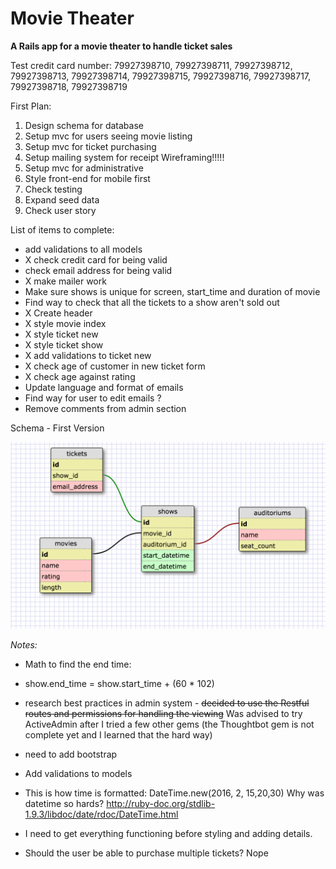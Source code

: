 # Movie Theater

**A Rails app for a movie theater to handle ticket sales**

Test credit card number: 79927398710, 79927398711, 79927398712, 79927398713, 79927398714, 79927398715, 79927398716, 79927398717, 79927398718, 79927398719

First Plan:

1. Design schema for database
2. Setup mvc for users seeing movie listing
3. Setup mvc for ticket purchasing
4. Setup mailing system for receipt
Wireframing!!!!!
3. Setup mvc for administrative
4. Style front-end for mobile first
5. Check testing
6. Expand seed data
7. Check user story

List of items to complete:

* add validations to all models
* X check credit card for being valid
* check email address for being valid
* X make mailer work
* Make sure shows is unique for screen, start_time and duration of movie
* Find way to check that all the tickets to a show aren't sold out
* X Create header
* X style movie index
* X style ticket new
* X style ticket show
* X add validations to ticket new
* X check age of customer in new ticket form
* X check age against rating
* Update language and format of emails
* Find way for user to edit emails ?
* Remove comments from admin section







Schema - First Version

![schema](schema.png) 


*Notes:*

* Math to find the end time:

* show.end_time =  show.start_time + (60 * 102)

* research best practices in admin system - ~~decided to use the Restful routes and permissions for handling the viewing~~ Was advised to try ActiveAdmin after I tried a few other gems (the Thoughtbot gem is not complete yet and I learned that the hard way)

*  need to add bootstrap

* Add validations to models

* This is how time is formatted:  DateTime.new(2016, 2, 15,20,30) Why was datetime so hards? http://ruby-doc.org/stdlib-1.9.3/libdoc/date/rdoc/DateTime.html

* I need to get everything functioning before styling and adding details. 

* Should the user be able to purchase multiple tickets? Nope







